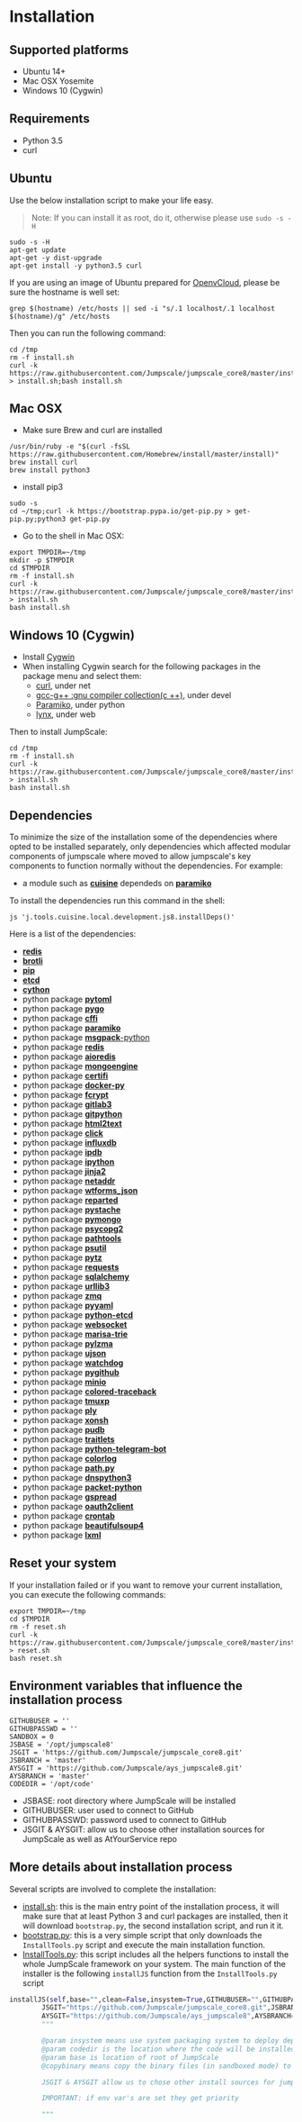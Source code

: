 # Installation

## Supported platforms

- Ubuntu 14+
- Mac OSX Yosemite
- Windows 10 (Cygwin)


## Requirements

- Python 3.5
- curl


## Ubuntu

Use the below installation script to make your life easy.

> Note: If you can install it as root, do it, otherwise please use `sudo -s -H`

```shell
sudo -s -H
apt-get update
apt-get -y dist-upgrade
apt-get install -y python3.5 curl
```

If you are using an image of Ubuntu prepared for [OpenvCloud](https://gig.gitbooks.io/ovcdoc_public/content/), please be sure the hostname is well set:
```
grep $(hostname) /etc/hosts || sed -i "s/.1 localhost/.1 localhost $(hostname)/g" /etc/hosts
```

Then you can run the following command:
```shell
cd /tmp
rm -f install.sh
curl -k https://raw.githubusercontent.com/Jumpscale/jumpscale_core8/master/install/install.sh > install.sh;bash install.sh
```

## Mac OSX

- Make sure Brew and curl are installed
```
/usr/bin/ruby -e "$(curl -fsSL https://raw.githubusercontent.com/Homebrew/install/master/install)"
brew install curl
brew install python3
```

- install pip3
```
sudo -s
cd ~/tmp;curl -k https://bootstrap.pypa.io/get-pip.py > get-pip.py;python3 get-pip.py
```

- Go to the shell in Mac OSX:

```shell
export TMPDIR=~/tmp
mkdir -p $TMPDIR
cd $TMPDIR
rm -f install.sh
curl -k https://raw.githubusercontent.com/Jumpscale/jumpscale_core8/master/install/install.sh > install.sh
bash install.sh
```


## Windows 10 (Cygwin)

 - Install [Cygwin](https://cygwin.com/install.html)
 - When installing Cygwin search for the following packages in the package menu and select them:
     - [curl](https://curl.haxx.se/), under net
     - [gcc-g++ :gnu compiler collection(c ++)](https://en.wikipedia.org/wiki/GNU_Compiler_Collection), under devel  
     - [Paramiko](http://www.paramiko.org/), under python
     - [lynx](http://lynx.browser.org/lynx.html), under web

Then to install JumpScale:

```shell
cd /tmp
rm -f install.sh
curl -k https://raw.githubusercontent.com/Jumpscale/jumpscale_core8/master/install/install.sh > install.sh
bash install.sh
```


## Dependencies
To minimize the size of the installation some of the dependencies where opted to be installed separately, only
dependencies which affected modular components of jumpscale where moved to allow jumpscale's key components to function
normally without the dependencies. For example:
 - a module such as [**cuisine**](../../Cuisine/Cuisine.md) dependeds on  [**paramiko**](http://docs.paramiko.org/en/2.0/)   
 
To install the dependencies run this command in the shell:  
```shell 
js 'j.tools.cuisine.local.development.js8.installDeps()'
```  

Here is a list of the dependencies:  
 - [**redis**](http://redis.io/)
 - [**brotli**](https://github.com/google/brotli)
 - [**pip**](https://pypi.python.org/pypi/pip)
 - [**etcd**](https://github.com/coreos/etcd)
 - [**cython**](http://cython.org/)
 - python package [**pytoml**](https://github.com/avakar/pytoml)
 - python package [**pygo**](https://github.com/muhamadazmy/python-pygo)
 - python package [**cffi**](https://cffi.readthedocs.io/en/latest/)
 - python package [**paramiko**](http://docs.paramiko.org/en/2.0/)
 - python package [**msgpack**-python](https://pypi.python.org/pypi/msgpack-python)
 - python package [**redis**](https://redis-py.readthedocs.io/en/latest/)
 - python package [**aioredis**](https://github.com/aio-libs/aioredis)
 - python package [**mongoengine**](http://mongoengine.org/)
 - python package [**certifi**](https://github.com/certifi/python-certifi)
 - python package [**docker-py**](https://github.com/docker/docker-py)
 - python package [**fcrypt**](http://words.carey.geek.nz/2004/02/python-fcrypt.html)
 - python package [**gitlab3**](https://github.com/alexvh/python-gitlab3)
 - python package [**gitpython**](http://gitpython.readthedocs.io/en/stable/)
 - python package [**html2text**](https://github.com/Alir3z4/html2text/)
 - python package [**click**](http://click.pocoo.org/5/)
 - python package [**influxdb**](https://github.com/influxdata/influxdb-python)
 - python package [**ipdb**](https://github.com/gotcha/ipdb)
 - python package [**ipython**](https://ipython.org/)
 - python package [**jinja2**](http://jinja.pocoo.org/docs/dev/)
 - python package [**netaddr**](https://pythonhosted.org/netaddr/)
 - python package [**wtforms_json**](https://wtforms-json.readthedocs.io/en/latest/)
 - python package [**reparted**](https://github.com/xzased/reparted)
 - python package [**pystache**](https://github.com/defunkt/pystache)
 - python package [**pymongo**](https://api.mongodb.com/python/current/)
 - python package [**psycopg2**](http://initd.org/psycopg/)
 - python package [**pathtools**](https://github.com/gorakhargosh/pathtools)
 - python package [**psutil**](https://github.com/giampaolo/psutil)
 - python package [**pytz**](https://github.com/newvem/pytz)
 - python package [**requests**](http://docs.python-requests.org/en/master/)
 - python package [**sqlalchemy**](http://www.sqlalchemy.org/)
 - python package [**urllib3**](https://urllib3.readthedocs.io/en/latest/)
 - python package [**zmq**](https://github.com/zeromq/libzmq)
 - python package [**pyyaml**](http://pyyaml.org/)
 - python package [**python-etcd**](https://github.com/jplana/python-etcd)
 - python package [**websocket**](https://github.com/aaugustin/websockets)
 - python package [**marisa-trie**](https://pypi.python.org/pypi/marisa-trie)
 - python package [**pylzma**](https://www.joachim-bauch.de/)
 - python package [**ujson**](https://github.com/esnme/ultrajson)
 - python package [**watchdog**](https://pypi.python.org/pypi/watchdog)
 - python package [**pygithub**](https://github.com/PyGithub/PyGithub)
 - python package [**minio**](https://github.com/minio/minio-py)
 - python package [**colored-traceback**](https://pypi.python.org/pypi/colored-traceback/0.2.0)
 - python package [**tmuxp**](https://github.com/tony/tmuxp)
 - python package [**ply**](https://github.com/dabeaz/ply)
 - python package [**xonsh**](https://github.com/xonsh/xonsh)
 - python package [**pudb**](https://pypi.python.org/pypi/pudb)
 - python package [**traitlets**](https://github.com/ipython/traitlets)
 - python package [**python-telegram-bot**](https://github.com/python-telegram-bot/python-telegram-bot)
 - python package [**colorlog**](https://github.com/borntyping/python-colorlog)
 - python package [**path.py**](https://github.com/jaraco/path.py)
 - python package [**dnspython3**](https://pypi.python.org/pypi/dnspython3)
 - python package [**packet-python**](https://pypi.python.org/pypi/packet/)
 - python package [**gspread**](https://github.com/burnash/gspread)
 - python package [**oauth2client**](https://github.com/google/oauth2client)
 - python package [**crontab**](https://pypi.python.org/pypi/python-crontab)
 - python package [**beautifulsoup4**](https://www.crummy.com/software/BeautifulSoup/bs4/doc/)
 - python package [**lxml**](http://lxml.de/)

## Reset your system

If your installation failed or if you want to remove your current installation, you can execute the following commands:

```shell
export TMPDIR=~/tmp
cd $TMPDIR
rm -f reset.sh
curl -k https://raw.githubusercontent.com/Jumpscale/jumpscale_core8/master/install/reset.sh > reset.sh
bash reset.sh
```


##  Environment variables that influence the installation process

```
GITHUBUSER = ''
GITHUBPASSWD = ''
SANDBOX = 0
JSBASE = '/opt/jumpscale8'
JSGIT = 'https://github.com/Jumpscale/jumpscale_core8.git'
JSBRANCH = 'master'
AYSGIT = 'https://github.com/Jumpscale/ays_jumpscale8.git'
AYSBRANCH = 'master'
CODEDIR = '/opt/code'
```

- JSBASE: root directory where JumpScale will be installed
- GITHUBUSER: user used to connect to GitHub
- GITHUBPASSWD: password used to connect to GitHub
- JSGIT & AYSGIT: allow us to choose other installation sources for JumpScale as well as AtYourService repo


## More details about installation process

Several scripts are involved to complete the installation:

- [install.sh](https://github.com/Jumpscale/jumpscale_core8/blob/master/install/install.sh): this is the main entry point of the installation process, it will make sure that at least Python 3 and curl packages are installed, then it will download `bootstrap.py`, the second installation script, and run it it.
- [bootstrap.py](https://raw.githubusercontent.com/Jumpscale/jumpscale_core8/master/install/web/bootstrap.py): this is a very simple script that only downloads the `InstallTools.py` script and execute the main installation function.
- [InstallTools.py](https://github.com/Jumpscale/jumpscale_core8/blob/master/install/InstallTools.py): this script includes all the helpers functions to install the whole JumpScale framework on your system. The main function of the installer is the following `installJS` function from the `InstallTools.py` script

```python
installJS(self,base="",clean=False,insystem=True,GITHUBUSER="",GITHUBPASSWD="",CODEDIR="",\
        JSGIT="https://github.com/Jumpscale/jumpscale_core8.git",JSBRANCH="master",\
        AYSGIT="https://github.com/Jumpscale/ays_jumpscale8",AYSBRANCH="master",SANDBOX=0,EMAIL="",FULLNAME=""):
        """

        @param insystem means use system packaging system to deploy dependencies like python & python packages
        @param codedir is the location where the code will be installed, code which get's checked out from github
        @param base is location of root of JumpScale
        @copybinary means copy the binary files (in sandboxed mode) to the location, don't link

        JSGIT & AYSGIT allow us to chose other install sources for jumpscale as well as AtYourService repo

        IMPORTANT: if env var's are set they get priority

        """
```
